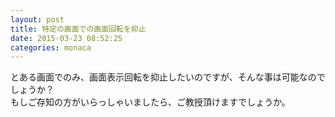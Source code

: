```yaml
---
layout: post
title: 特定の画面での画面回転を抑止
date: 2015-03-23 08:52:25
categories: monaca
---
```

<p>とある画面でのみ、画面表示回転を抑止したいのですが、そんな事は可能なのでしょうか？<br>
もしご存知の方がいらっしゃいましたら、ご教授頂けますでしょうか。</p>
